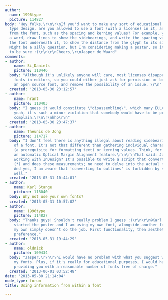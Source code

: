 ```yaml
---
author:
  name: 1996type
  picture: 114827
body: "Hey folks,\r\n\r\nIf you'd want to make any sort of educational material about
  type design, are you allowed to use a font (with a license) in it, and show values
  from the font, such as the spacing and kerning values? For example, you could set
  a word, draw lines to show the sidebearings, and write the spacing values from within
  the font underneath it, to show the distance from the glyph to its sidebearing.
  Might be a silly question, but I'm considering making a poster, so it seems wise
  to be sure :)\r\n\r\nCheers,\r\nJasper de Waard"
comments:
- author:
    name: Si_Daniels
    picture: 110446
  body: "Although it's unlikely anyone will care, most licenses disapprove of opening
    fonts in editors, so you could either just ask for permission or better yet use
    an open source font, and remove the possibility of an issue. \r\n"
  created: '2013-05-30 23:12:57'
- author:
    name: hrant
    picture: 110403
  body: "I guess it would constitute \"disassembling\", which many EULAs forbid? But
    yeah, it's such a minor violation that somebody would have to be pretty anal to
    complain.\r\n\r\nhhp\r\n"
  created: '2013-05-30 23:47:37'
- author:
    name: Theunis de Jong
    picture: 114717
  body: "I don't feel there is anything illegal about reading sidebearing values out
    of a font. It's not that different than gathering individual character widths
    (a prerequisite for formatting text) or kerning values. Think, for example, of
    an automatic Optical Margin Alignment feature.\r\n\r\nThat said: Jasper, are you
    working with InDesign? It's possible to write a script that converts type to outlines
    (*) and does these measurements; no need to delve into the actual font file.\r\n\r\n(*)
    And yes, I am aware that 'converting to outlines' is forbidden by some EULAs as
    well."
  created: '2013-05-31 10:44:01'
- author:
    name: Karl Stange
    picture: 118040
  body: Why not use your own fonts?
  created: '2013-05-31 10:57:02'
- author:
    name: 1996type
    picture: 114827
  body: "Thanks guys! Shouldn't really problem I guess :)\r\n\r\n@Karl: I actually
    started the poster and I am using my own font, alongside another font, because
    my own simply doesn't do the job. First functionality, then aesthetics, then personal
    preference."
  created: '2013-05-31 19:44:29'
- author:
    name: oldnick
    picture: 109434
  body: "Jasper,\r\n\r\nI would have no problem with what you suggest with any of
    my fonts. Plus, if it's really for educational purposes, I would have no problem
    providing you with a reasonable number of fonts free of charge."
  created: '2013-06-01 03:52:48'
date: '2013-05-30 21:14:04'
node_type: forum
title: Using information from within a font

---
```

